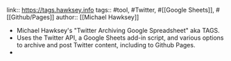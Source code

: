 link:: https://tags.hawksey.info
tags:: #tool, #Twitter, #[[Google Sheets]], #[[Github/Pages]]
author:: [[Michael Hawksey]]

- Michael Hawksey's "Twitter Archiving Google Spreadsheet" aka TAGS.
- Uses the Twitter API, a Google Sheets add-in script, and various options to archive and post Twitter content, including to Github Pages.
-